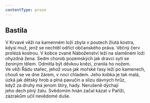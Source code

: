 ```yaml
---
contentType: prose
---
```


## Bastila

V Krvavé věži na kamenném loži zbyla v poutech žlutá kostra,  
kdysi muž, jenž se nechtěl odříct občanského práva. Věčný červ  
prolézá kostrou. V kobce zvané Náboženství leží na slaměném loži  
ohyzdná žena. Sedm chorob pozemských jak dravci sytí se  
ženiným tělem. Odmítla být děvkou knězi, zranila ho nožem.  
Ve věži Řádu stařec, jehož vous jak mořské řasy leží po kamenech,  
choulí se ve dne žárem, v noci chladem. Jeho kobka je tak malá,  
úzká jak dětský hrob a plná pavučin a slizu dávných hrůz,  
když za druhy má jenom štíry, hady. Nerušeně dýchají  
jeho dech plný žalu. Svědomím hnán začal kázat v Paříži,  
zázrakům učil nevědomé duše.
